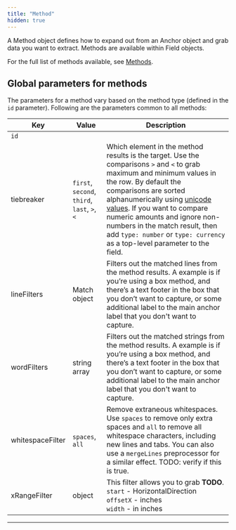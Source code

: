 ```yaml
---
title: "Method"
hidden: true
---
```




A Method object defines how to expand out from an Anchor object and grab data you want to extract. Methods are available within Field objects.

For the full list of methods available, see [Methods](doc:methods). 



Global parameters for methods
-----

The parameters for a method vary based on the method type (defined in the `id` parameter). Following are the parameters common to all methods:

| Key              | Value                                        | Description                                                  |
| ---------------- | -------------------------------------------- | ------------------------------------------------------------ |
| `id`             |                                              |                                                              |
| tiebreaker       | `first`, `second`, `third`, `last`, `>`, `<` | Which element in the method results is the target. Use the comparisons `>` and `<` to grab maximum and minimum values in the row. By default the comparisons are sorted alphanumerically using [unicode values](https://developer.mozilla.org/en-US/docs/Web/JavaScript/Reference/Operators/Less_than).  If you want to compare numeric amounts and ignore non-numbers in the match result,  then add `type: number`  or `type: currency` as a top-level parameter to the field. |
| lineFilters      | Match object                                 | Filters out the matched lines from the method results. A example is if you’re using a box method, and there’s a text footer in the box that you don’t want to capture, or some additional label to the main anchor label that you don't want to capture. |
| wordFilters      | string array                                 | Filters out the matched strings from the method results. A example is if you’re using a box method, and there’s a text footer in the box that you don’t want to capture, or some additional label to the main anchor label that you don't want to capture. |
| whitespaceFilter | `spaces`, `all`                              | Remove extraneous whitespaces. Use `spaces` to remove only extra spaces and `all` to remove all whitespace characters, including new lines and tabs. You can also use a `mergeLines` preprocessor for a similar effect. TODO: verify if this is true. |
| xRangeFilter     | object                                       | This filter allows you to grab **TODO**. <br/>`start` - HorizontalDirection <br/> `offsetX` - inches  <br/> `width` - in inches |



-----

